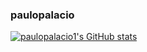 ### paulopalacio
[![paulopalacio1's GitHub stats](https://github-readme-stats.vercel.app/api?username=paulopalacio1)](https://github.com/paulopalacio1/github-readme-stats)
